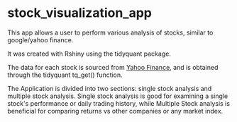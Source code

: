 # stock_visualization_app

This app allows a user to perform various analysis of stocks, similar to google/yahoo finance.

It was created with Rshiny using the tidyquant package.

The data for each stock is sourced from [Yahoo Finance](https://finance.yahoo.com/), and is obtained through the tidyquant tq_get() function.

The Application is divided into two sections: single stock analysis and multiple stock analysis.  Single stock analysis is good for examining a single stock's performance or daily trading history, while Multiple Stock analysis is beneficial for comparing returns vs other companies or any market index.
